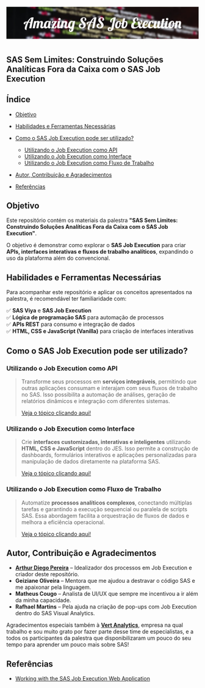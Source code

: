 ![Banner](/images/Amazing_SAS_Job_Execution.png) <!-- Adicione o link do banner aqui -->

# <h2>SAS Sem Limites: Construindo Soluções Analíticas Fora da Caixa com o SAS Job Execution</h2>

## Índice

- [Objetivo](#objetivo)
- [Habilidades e Ferramentas Necessárias](#habilidades-e-ferramentas-necessárias)
- [Como o SAS Job Execution pode ser utilizado?](#como-o-sas-job-execution-pode-ser-utilizado)
  - [Utilizando o Job Execution como API](#utilizando-o-job-execution-como-api)
  - [Utilizando o Job Execution como Interface](#utilizando-o-job-execution-como-interface)
  - [Utilizando o Job Execution como Fluxo de Trabalho](#utilizando-o-job-execution-como-fluxo-de-trabalho)

- [Autor, Contribuição e Agradecimentos](#autor-contribuição-e-agradecimentos)
- [Referências](#referências)

## Objetivo

Este repositório contém os materiais da palestra **"SAS Sem Limites: Construindo Soluções Analíticas Fora da Caixa com o SAS Job Execution"**.

O objetivo é demonstrar como explorar o **SAS Job Execution** para criar **APIs, interfaces interativas e fluxos de trabalho analíticos**, expandindo o uso da plataforma além do convencional.

## Habilidades e Ferramentas Necessárias

Para acompanhar este repositório e aplicar os conceitos apresentados na palestra, é recomendável ter familiaridade com:

✅ **SAS Viya** e **SAS Job Execution**</br>
✅ **Lógica de programação SAS** para automação de processos</br>
✅ **APIs REST** para consumo e integração de dados</br>
✅ **HTML, CSS e JavaScript (Vanilla)** para criação de interfaces interativas

## Como o SAS Job Execution pode ser utilizado?

### Utilizando o Job Execution como API

> Transforme seus processos em **serviços integráveis**, permitindo que outras aplicações consumam e interajam com seus fluxos de trabalho no SAS. Isso possibilita a automação de análises, geração de relatórios dinâmicos e integração com diferentes sistemas.
>
> [Veja o tópico clicando aqui!](/topicos/jobexec-como-api.md)

### Utilizando o Job Execution como Interface

> Crie **interfaces customizadas, interativas e inteligentes** utilizando **HTML, CSS e JavaScript** dentro do JES. Isso permite a construção de dashboards, formulários interativos e aplicações personalizadas para manipulação de dados diretamente na plataforma SAS.
>
> [Veja o tópico clicando aqui!](/topicos/jobexec-como-api.md)

### Utilizando o Job Execution como Fluxo de Trabalho

> Automatize **processos analíticos complexos**, conectando múltiplas tarefas e garantindo a execução sequencial ou paralela de scripts SAS. Essa abordagem facilita a orquestração de fluxos de dados e melhora a eficiência operacional.
>
> [Veja o tópico clicando aqui!](/topicos/jobexec-como-api.md)

## Autor, Contribuição e Agradecimentos

- [**Arthur Diego Pereira**](https://github.com/artYYDP) – Idealizador dos processos em Job Execution e criador deste repositório.
- **Geiziane Oliveira** – Mentora que me ajudou a destravar o código SAS e me apaixonar pela linguagem.
- **Matheus Cougo** – Analista de UI/UX que sempre me incentivou a ir além da minha capacidade.
- **Rafhael Martins** – Pela ajuda na criação de pop-ups com Job Execution dentro do SAS Visual Analytics.

Agradecimentos especiais também à [**Vert Analytics**](https://www.vertanalytics.com.br), empresa na qual trabalho e sou muito grato por fazer parte desse time de especialistas, e a todos os participantes da palestra que disponibilizaram um pouco do seu tempo para aprender um pouco mais sobre SAS!

## Referências

- [Working with the SAS Job Execution Web Application](https://documentation.sas.com/doc/en/jobexeccdc/v_004/jobexecug/p1gukmrin5zv1mn1rvb6afi57b88.htm)

<!--
> [!NOTE]
> Useful information that users should know, even when skimming content.

> [!TIP]
> Helpful advice for doing things better or more easily.

> [!IMPORTANT]
> Key information users need to know to achieve their goal.

> [!WARNING]
> Urgent info that needs immediate user attention to avoid problems.

> [!CAUTION]
> Advises about risks or negative outcomes of certain actions.
-->